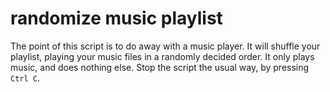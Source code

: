 # randomize music playlist
The point of this script is to do away with a music player. It will shuffle your playlist, playing your music files in a randomly decided order. It only plays music, and does nothing else. Stop the script the usual way, by pressing `Ctrl C`.
